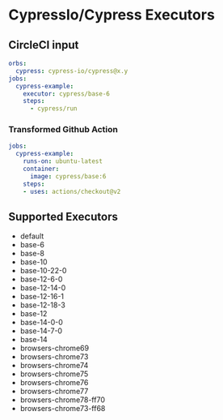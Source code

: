 # CypressIo/Cypress Executors

## CircleCI input

```yaml
orbs:
  cypress: cypress-io/cypress@x.y
jobs:
  cypress-example:
    executor: cypress/base-6
    steps:
      - cypress/run
```

### Transformed Github Action

```yaml
jobs:
  cypress-example:
    runs-on: ubuntu-latest
    container:
      image: cypress/base:6
    steps:
    - uses: actions/checkout@v2
```

## Supported Executors

- default
- base-6
- base-8
- base-10
- base-10-22-0
- base-12-6-0
- base-12-14-0
- base-12-16-1
- base-12-18-3
- base-12
- base-14-0-0
- base-14-7-0
- base-14
- browsers-chrome69
- browsers-chrome73
- browsers-chrome74
- browsers-chrome75
- browsers-chrome76
- browsers-chrome77
- browsers-chrome78-ff70
- browsers-chrome73-ff68
